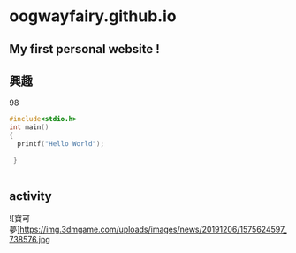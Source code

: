 # oogwayfairy.github.io

## My first personal website !

## 興趣
  98
  
```c
#include<stdio.h>
int main()
{
  printf("Hello World");
  
 }
 
 ```


## activity
  
![寶可夢]https://img.3dmgame.com/uploads/images/news/20191206/1575624597_738576.jpg
